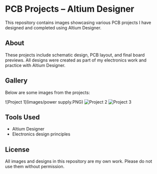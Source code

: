 # PCB Projects – Altium Designer

This repository contains images showcasing various PCB projects I have designed and completed using Altium Designer.

## About
These projects include schematic design, PCB layout, and final board previews. All designs were created as part of my electronics work and practice with Altium Designer.

## Gallery
Below are some images from the projects:

![Project 1](images/power supply.PNG)
![Project 2](images/project2.jpg)
![Project 3](images/project3.jpg)

## Tools Used
- Altium Designer
- Electronics design principles

## License
All images and designs in this repository are my own work. Please do not use them without permission.
